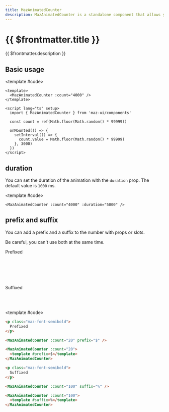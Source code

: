 ```yaml
---
title: MazAnimatedCounter
description: MazAnimatedCounter is a standalone component that allows you to animate a number from 0 to a specific value. Fully animated with CSS.
---
```


# {{ $frontmatter.title }}

{{ $frontmatter.description }}

<!--@include: ./../.vitepress/mixins/getting-started.md-->

## Basic usage

<ComponentDemo expanded>
  <MazAnimatedCounter :count="count" />

  <template #code>

  ```vue
  <template>
    <MazAnimatedCounter :count="4000" />
  </template>

  <script lang="ts" setup>
    import { MazAnimatedCounter } from 'maz-ui/components'

    const count = ref(Math.floor(Math.random() * 99999))

    onMounted(() => {
      setInterval(() => {
        count.value = Math.floor(Math.random() * 99999)
      }, 3000)
    })
  </script>
  ```

  </template>
</ComponentDemo>

<script setup lang="ts">
  import { ref, onMounted } from 'vue'
  const count = ref(Math.floor(Math.random() * 99999))

  onMounted(() => {
    setInterval(() => {
      count.value = Math.floor(Math.random() * 99999)
    }, 3000)
  })
</script>

## duration

You can set the duration of the animation with the `duration` prop. The default value is `1000` ms.

<ComponentDemo>
  <MazAnimatedCounter :count="4000" :duration="5000" />

  <template #code>

  ```vue
  <MazAnimatedCounter :count="4000" :duration="5000" />
  ```

  </template>
</ComponentDemo>

## prefix and suffix

You can add a prefix and a suffix to the number with props or slots.

Be careful, you can't use both at the same time.

<ComponentDemo>
  <p class="maz-font-semibold">
    Prefixed
  </p>

  <br />

  <MazAnimatedCounter :count="20" prefix="$" />
  <br />
  <MazAnimatedCounter :count="20">
    <template #prefix>$</template>
  </MazAnimatedCounter>

  <br />
  <br />

  <p class="maz-font-semibold">
    Suffixed
  </p>

  <br />
  <MazAnimatedCounter :count="100" suffix="%" />
  <br />

  <MazAnimatedCounter :count="100">
    <template #suffix>%</template>
  </MazAnimatedCounter>

  <template #code>

  ```html
  <p class="maz-font-semibold">
    Prefixed
  </p>

  <MazAnimatedCounter :count="20" prefix="$" />

  <MazAnimatedCounter :count="20">
    <template #prefix>$</template>
  </MazAnimatedCounter>

  <p class="maz-font-semibold">
    Suffixed
  </p>

  <MazAnimatedCounter :count="100" suffix="%" />

  <MazAnimatedCounter :count="100">
    <template #suffix>%</template>
  </MazAnimatedCounter>
  ```

  </template>
</ComponentDemo>

<!--@include: ./../.vitepress/generated-docs/maz-animated-counter.doc.md-->
